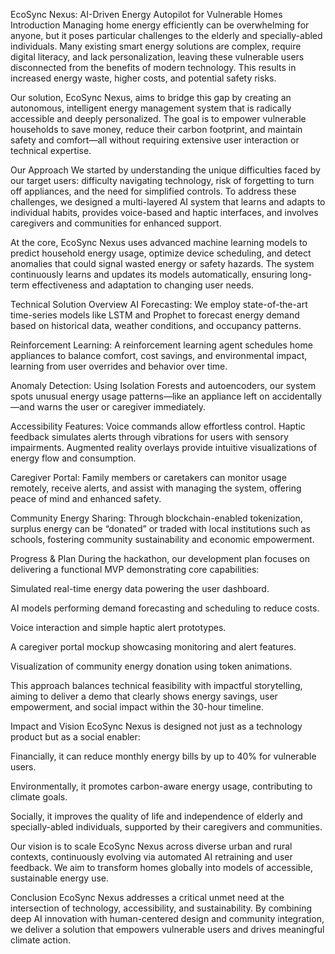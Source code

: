 
EcoSync Nexus: AI-Driven Energy Autopilot for Vulnerable Homes
Introduction
Managing home energy efficiently can be overwhelming for anyone, but it poses particular challenges to the elderly and specially-abled individuals. Many existing smart energy solutions are complex, require digital literacy, and lack personalization, leaving these vulnerable users disconnected from the benefits of modern technology. This results in increased energy waste, higher costs, and potential safety risks.

Our solution, EcoSync Nexus, aims to bridge this gap by creating an autonomous, intelligent energy management system that is radically accessible and deeply personalized. The goal is to empower vulnerable households to save money, reduce their carbon footprint, and maintain safety and comfort—all without requiring extensive user interaction or technical expertise.

Our Approach
We started by understanding the unique difficulties faced by our target users: difficulty navigating technology, risk of forgetting to turn off appliances, and the need for simplified controls. To address these challenges, we designed a multi-layered AI system that learns and adapts to individual habits, provides voice-based and haptic interfaces, and involves caregivers and communities for enhanced support.

At the core, EcoSync Nexus uses advanced machine learning models to predict household energy usage, optimize device scheduling, and detect anomalies that could signal wasted energy or safety hazards. The system continuously learns and updates its models automatically, ensuring long-term effectiveness and adaptation to changing user needs.

Technical Solution Overview
AI Forecasting: We employ state-of-the-art time-series models like LSTM and Prophet to forecast energy demand based on historical data, weather conditions, and occupancy patterns.

Reinforcement Learning: A reinforcement learning agent schedules home appliances to balance comfort, cost savings, and environmental impact, learning from user overrides and behavior over time.

Anomaly Detection: Using Isolation Forests and autoencoders, our system spots unusual energy usage patterns—like an appliance left on accidentally—and warns the user or caregiver immediately.

Accessibility Features: Voice commands allow effortless control. Haptic feedback simulates alerts through vibrations for users with sensory impairments. Augmented reality overlays provide intuitive visualizations of energy flow and consumption.

Caregiver Portal: Family members or caretakers can monitor usage remotely, receive alerts, and assist with managing the system, offering peace of mind and enhanced safety.

Community Energy Sharing: Through blockchain-enabled tokenization, surplus energy can be “donated” or traded with local institutions such as schools, fostering community sustainability and economic empowerment.

Progress & Plan
During the hackathon, our development plan focuses on delivering a functional MVP demonstrating core capabilities:

Simulated real-time energy data powering the user dashboard.

AI models performing demand forecasting and scheduling to reduce costs.

Voice interaction and simple haptic alert prototypes.

A caregiver portal mockup showcasing monitoring and alert features.

Visualization of community energy donation using token animations.

This approach balances technical feasibility with impactful storytelling, aiming to deliver a demo that clearly shows energy savings, user empowerment, and social impact within the 30-hour timeline.

Impact and Vision
EcoSync Nexus is designed not just as a technology product but as a social enabler:

Financially, it can reduce monthly energy bills by up to 40% for vulnerable users.

Environmentally, it promotes carbon-aware energy usage, contributing to climate goals.

Socially, it improves the quality of life and independence of elderly and specially-abled individuals, supported by their caregivers and communities.

Our vision is to scale EcoSync Nexus across diverse urban and rural contexts, continuously evolving via automated AI retraining and user feedback. We aim to transform homes globally into models of accessible, sustainable energy use.

Conclusion
EcoSync Nexus addresses a critical unmet need at the intersection of technology, accessibility, and sustainability. By combining deep AI innovation with human-centered design and community integration, we deliver a solution that empowers vulnerable users and drives meaningful climate action.

